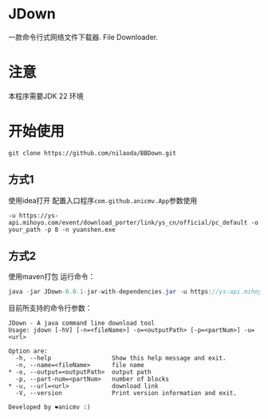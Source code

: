 # JDown
一款命令行式网络文件下载器. File Downloader.

# 注意
本程序需要JDK 22 环境

# 开始使用
```
git clone https://github.com/nilaoda/BBDown.git
```
## 方式1
使用idea打开
配置入口程序`com.github.anicmv.App`参数使用
```
-u https://ys-api.mihoyo.com/event/download_porter/link/ys_cn/official/pc_default -o your_path -p 8 -n yuanshen.exe
```
## 方式2
使用maven打包
运行命令：
```java
java -jar JDown-0.0.1-jar-with-dependencies.jar -u https://ys-api.mihoyo.com/event/download_porter/link/ys_cn/official/pc_default -o your_path -p 8 -n yuanshen.exe
```

目前所支持的命令行参数：
```
JDown - A java command line download tool
Usage: jdown [-hV] [-n=<fileName>] -o=<outputPath> [-p=<partNum>] -u=<url>

Option are:
  -h, --help                 Show this help message and exit.
  -n, --name=<fileName>      file name
* -o, --output=<outputPath>  output path
  -p, --part-num=<partNum>   number of blocks
* -u, --url=<url>            download link
  -V, --version              Print version information and exit.

Developed by ❤️anicmv :)
```
